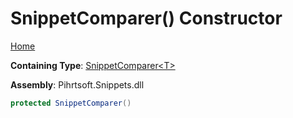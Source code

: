 # SnippetComparer\(\) Constructor

[Home](../../../../../README.md)

**Containing Type**: [SnippetComparer\<T>](../README.md)

**Assembly**: Pihrtsoft\.Snippets\.dll

```csharp
protected SnippetComparer()
```

